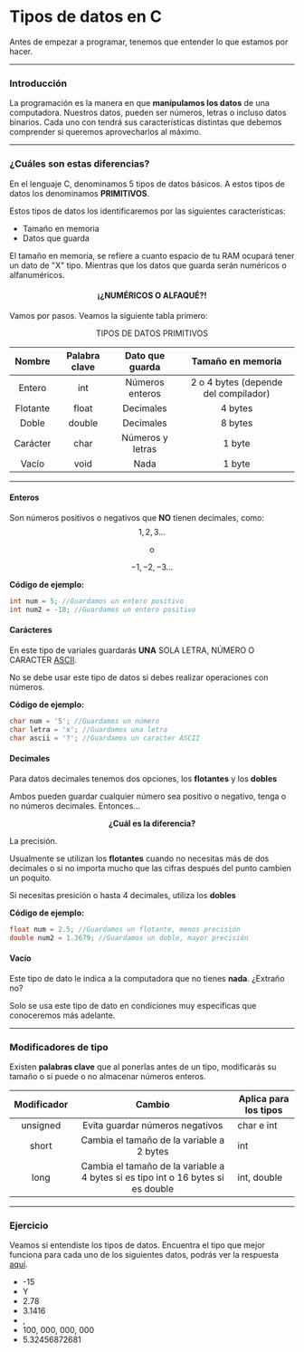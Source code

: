<h1> Tipos de datos en C </h1>

Antes de empezar a programar, tenemos que entender lo que estamos por hacer.

<hr>

<h3> Introducción </h3>

La programación es la manera en que **manípulamos los datos** de una computadora.
Nuestros datos, pueden ser números, letras o incluso datos binarios. Cada uno con tendrá sus características distintas que debemos comprender si queremos aprovecharlos al máximo.

<hr>

<h3> ¿Cuáles son estas diferencias? </h3>

En el lenguaje C, denominamos 5 tipos de datos básicos. A estos tipos de datos los denominamos **PRIMITIVOS**.

Estos tipos de datos los identificaremos por las siguientes características:
- Tamaño en memoria
- Datos que guarda

El tamaño en memoria, se refiere a cuanto espacio de tu RAM ocupará tener un dato de "X" tipo. Mientras que los datos que guarda serán numéricos o alfanuméricos.

<h4 align="center"> ¡¿NUMÉRICOS O ALFAQUÉ?! </h4>
Vamos por pasos. Veamos la siguiente tabla primero:


<p align="center"> TIPOS DE DATOS PRIMITIVOS </p>

| **Nombre** | **Palabra clave** | **Dato que guarda** | **Tamaño en memoria** |
|:----------:|:-----------------:|:-------------------:|:---------------------:|
| Entero     |        int        |   Números enteros   | 2 o 4 bytes (depende del compilador)               |
| Flotante   |       float       |      Decimales      | 4 bytes               |
| Doble      |       double      |      Decimales      | 8 bytes               |
| Carácter   |        char       |   Números y letras  | 1 byte                |
| Vacío      |        void       |         Nada        | 1 byte                | 


<hr>

<h4> Enteros </h4>

Son números positivos o negativos que **NO** tienen decimales, como:
$$1, 2, 3...$$

<p align="center"> o </p>

$$ -1, -2, -3...$$

**Código de ejemplo:**
```C
int num = 5; //Guardamos un entero positivo
int num2 = -18; //Guardamos un entero positivo
```

<h4> Carácteres </h4>

En este tipo de variales guardarás **UNA** SOLA LETRA, NÚMERO O CARACTER [ASCII](https://elcodigoascii.com.ar/).

No se debe usar este tipo de datos si debes realizar operaciones con números.

**Código de ejemplo:**
```C
char num = '5'; //Guardamos un número
char letra = 'x'; //Guardamos una letra
char ascii = '?'; //Guardamos un caracter ASCII
```

<h4> Decimales </h4>

Para datos decimales tenemos dos opciones, los **flotantes** y los **dobles**

Ambos pueden guardar cualquier número sea positivo o negativo, tenga o no números decimales. Entonces...

<p align="center">
<b> ¿Cuál es la diferencia? </b>
</p>

La precisión.

Usualmente se utilizan los **flotantes** cuando no necesitas más de dos decimales o si no importa mucho que las cifras después del punto cambien un poquito.

Si necesitas presición o hasta 4 decimales, utiliza los **dobles**

**Código de ejemplo:**
```C
float num = 2.5; //Guardamos un flotante, menos precisión
double num2 = 1.3679; //Guardamos un doble, mayor precisión
```

<h4> Vacío </h4>

Este tipo de dato le indica a la computadora que no tienes **nada**. ¿Extraño no?

Solo se usa este tipo de dato en condiciones muy específicas que conoceremos más adelante.

<hr>

<h3> Modificadores de tipo </h3>

Existen **palabras clave** que al ponerlas antes de un tipo, modificarás su tamaño o si puede o no almacenar números enteros.

| **Modificador** |                                    **Cambio**                                    | **Aplica para los tipos** |
|:---------------:|:--------------------------------------------------------------------------------:|---------------------------|
| unsigned        | Evita guardar números negativos                                                  | char e int |
| short           | Cambia el tamaño de la variable a 2 bytes                                        | int                       |
| long            | Cambia el tamaño de la variable a 4 bytes si es tipo int o 16 bytes si es double | int, double               |
 
<hr>

<h3> Ejercicio </h3>

Veamos si entendiste los tipos de datos.
Encuentra el tipo que mejor funciona para cada uno de los siguientes datos, podrás ver la respuesta [aquí](https://github.com/DIRM2705/C-desde-0/blob/N1/Nivel%201/Tipos%20de%20datos/ejercicios.c).

- -15
- Y
- 2.78
- 3.1416
- ,
- 100, 000, 000, 000
- 5.32456872681

